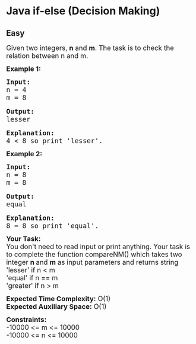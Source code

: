 # Java if-else (Decision Making)
## Easy
<div class="problem-statement">
                <p></p><p><span style="font-size:18px">Given two integers, <strong>n</strong>&nbsp;and <strong>m</strong>. The task is to check the relation between n and m.</span></p>

<p><strong><span style="font-size:18px">Example 1:</span></strong></p>

<pre><span style="font-size:18px"><strong>Input:</strong>
n = 4
m = 8</span>

<span style="font-size:18px"><strong>Output:</strong>
lesser</span>

<span style="font-size:18px"><strong>Explanation:</strong>
4 &lt; 8 so print 'lesser'.</span></pre>

<p><strong><span style="font-size:18px">Example 2:</span></strong></p>

<pre><span style="font-size:18px"><strong>Input:</strong>
n = 8
m = 8</span>

<span style="font-size:18px"><strong>Output:</strong>
equal</span>

<span style="font-size:18px"><strong>Explanation:</strong>
8 = 8 so print 'equal'.</span></pre>

<p><span style="font-size:18px"><strong>Your Task:&nbsp;&nbsp;</strong><br>
You don't need to read input or print anything. Your task is to complete the function compareNM()&nbsp;which takes two integer <strong>n </strong>and <strong>m</strong>&nbsp;as input parameters&nbsp;and returns string<br>
'lesser' if&nbsp;n &lt; m<br>
'equal' if n == m</span><br>
<span style="font-size:18px">'greater' if n &gt; m</span></p>

<p><span style="font-size:18px"><strong>Expected Time Complexity:</strong> O(1)<br>
<strong>Expected Auxiliary Space:</strong> O(1)</span></p>

<p><span style="font-size:18px"><strong>Constraints:</strong><br>
-10000 &lt;= m &lt;= 10000<br>
-10000 &lt;= n &lt;= 10000</span></p>
 <p></p>
            </div>